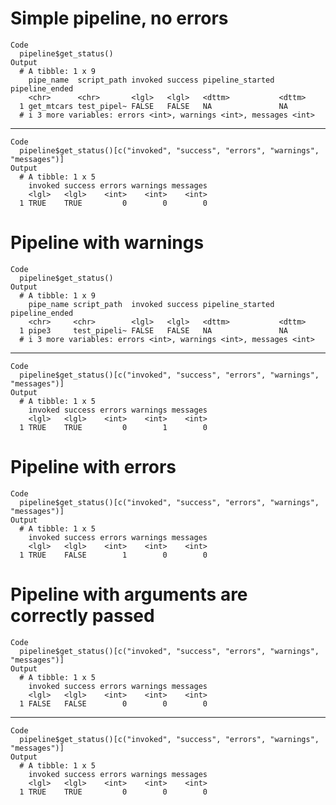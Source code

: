 # Simple pipeline, no errors

    Code
      pipeline$get_status()
    Output
      # A tibble: 1 x 9
        pipe_name  script_path invoked success pipeline_started pipeline_ended
        <chr>      <chr>       <lgl>   <lgl>   <dttm>           <dttm>        
      1 get_mtcars test_pipel~ FALSE   FALSE   NA               NA            
      # i 3 more variables: errors <int>, warnings <int>, messages <int>

---

    Code
      pipeline$get_status()[c("invoked", "success", "errors", "warnings", "messages")]
    Output
      # A tibble: 1 x 5
        invoked success errors warnings messages
        <lgl>   <lgl>    <int>    <int>    <int>
      1 TRUE    TRUE         0        0        0

# Pipeline with warnings

    Code
      pipeline$get_status()
    Output
      # A tibble: 1 x 9
        pipe_name script_path  invoked success pipeline_started pipeline_ended
        <chr>     <chr>        <lgl>   <lgl>   <dttm>           <dttm>        
      1 pipe3     test_pipeli~ FALSE   FALSE   NA               NA            
      # i 3 more variables: errors <int>, warnings <int>, messages <int>

---

    Code
      pipeline$get_status()[c("invoked", "success", "errors", "warnings", "messages")]
    Output
      # A tibble: 1 x 5
        invoked success errors warnings messages
        <lgl>   <lgl>    <int>    <int>    <int>
      1 TRUE    TRUE         0        1        0

# Pipeline with errors

    Code
      pipeline$get_status()[c("invoked", "success", "errors", "warnings", "messages")]
    Output
      # A tibble: 1 x 5
        invoked success errors warnings messages
        <lgl>   <lgl>    <int>    <int>    <int>
      1 TRUE    FALSE        1        0        0

# Pipeline with arguments are correctly passed

    Code
      pipeline$get_status()[c("invoked", "success", "errors", "warnings", "messages")]
    Output
      # A tibble: 1 x 5
        invoked success errors warnings messages
        <lgl>   <lgl>    <int>    <int>    <int>
      1 FALSE   FALSE        0        0        0

---

    Code
      pipeline$get_status()[c("invoked", "success", "errors", "warnings", "messages")]
    Output
      # A tibble: 1 x 5
        invoked success errors warnings messages
        <lgl>   <lgl>    <int>    <int>    <int>
      1 TRUE    TRUE         0        0        0


